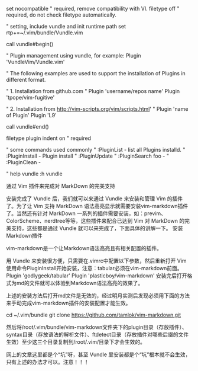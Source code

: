 set nocompatible	" required, remove compatibility with VI.
filetype off		" required, do not check filetype automatically. 

" setting, include vundle and init runtime path
set rtp+=~/.vim/bundle/Vundle.vim

call vundle#begin()

" Plugin management using vundle, for example:
Plugin 'VundleVim/Vundle.vim'

" The following examples are used to support the installation of Plugins in different format.

" 1. Installation from github.com
" Plugin 'username/repos name'
Plugin 'tpope/vim-fugitive'

" 2. Installation from http://vim-scripts.org/vim/scripts.html'
" Plugin 'name of Plugin'
Plugin 'L9'

call vundle#end()

filetype plugin indent on " required

" some commands used commonly
" :PluginList 	- list all Plugins installd.
" :PluginInstall	- Plugin install
" :PluginUpdate
" :PluginSearch foo	- 
" :PluginClean 		- 

" help vundle :h vundle


通过 Vim 插件来完成对 MarkDown 的完美支持

安装完成了 Vundle 后，我们就可以来通过 Vundle 来安装和管理 Vim 的插件了。为了让 Vim 支持 MarkDown 语法高亮显示就需要安装vim-markdown插件了。当然还有针对 MarkDown 一系列的插件需要安装，如：previm、ColorScheme、nerdtree等等，这些插件来配合已达到 Vim 对 MarkDown 的完美支持，这些都是通过 Vundle 就可以来完成了，下面具体的讲解一下。
安装Markdown插件

vim-markdown是一个让Markdown语法高亮且有相关配置的插件。

用 Vundle 来安装很方便，只需要在.vimrc中配置以下参数，然后重新打开 Vim 使用命令PluginInstall开始安装，注意：tabular必须在vim-markdown前面。
Plugin 'godlygeek/tabular'
Plugin 'plasticboy/vim-markdown'
安装完后打开格式为md的文件就可以体验到Markdown语法高亮的效果了。

上述的安装方法后打开md文件是无效的，经过明月实测后发现必须用下面的方法来手动完成vim-markdown插件的安装配置才能生效。

cd ~/.vim/bundle
git clone https://github.com/tamlok/vim-markdown.git

然后将/root/.vim/bundle/vim-markdown文件夹下的plugin目录（存放插件）、syntax目录（存放语法的解析文件）、ftdetect目录（存放插件对哪些后缀的文件生效）至少这三个目录复制到/root/.vim/目录下才会生效的。

网上的文章这里都是个“坑”呀，甚至 Vundle 里安装都是个“坑”根本就不会生效，只有上述的办法才可以。注意！！！
